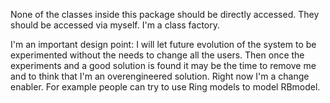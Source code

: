 None of the classes inside this package should be directly accessed. They should be accessed via myself. I'm a class factory. I'm an important design point: I will let future evolution of the system to be experimented without the needs to change all the users. Then once the experiments and a good solution is found it may be the time to remove me and to think that I'm an overengineered solution. Right now I'm a change enabler. For example people can try to use Ring models to model RBmodel. 